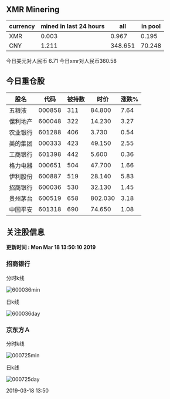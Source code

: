 ## XMR Minering

|currency|mined in last 24 hours|all|in pool|
|---|---|---|---|
|XMR|0.003|0.967|0.195|
|CNY|1.211|348.651|70.248|

今日美元对人民币 6.71	今日xmr对人民币360.58


## 今日重仓股 

|股名|代码|被持数|时价|涨跌%|
|---|---|---|---|---|
|五粮液|000858|311|84.800|7.64|
|保利地产|600048|322|14.230|3.27|
|农业银行|601288|406|3.730|0.54|
|美的集团|000333|423|49.150|2.55|
|工商银行|601398|442|5.600|0.36|
|格力电器|000651|504|47.700|1.66|
|伊利股份|600887|519|28.140|5.83|
|招商银行|600036|530|32.130|1.45|
|贵州茅台|600519|658|802.030|3.18|
|中国平安|601318|690|74.650|1.08|

## 关注股信息
**更新时间 : Mon Mar 18 13:50:10 2019**
### 招商银行 
分时k线

![600036min](http://image.sinajs.cn/newchart/min/n/sh600036.gif)

日k线

![600036day](http://image.sinajs.cn/newchart/daily/n/sh600036.gif)

### 京东方Ａ 
分时k线

![000725min](http://image.sinajs.cn/newchart/min/n/sz000725.gif)

日k线

![000725day](http://image.sinajs.cn/newchart/daily/n/sz000725.gif)

2019-03-18 13:50